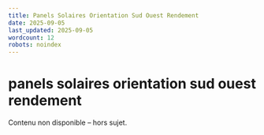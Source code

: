```yaml
---
title: Panels Solaires Orientation Sud Ouest Rendement
date: 2025-09-05
last_updated: 2025-09-05
wordcount: 12
robots: noindex
---
```


# panels solaires orientation sud ouest rendement

Contenu non disponible – hors sujet.